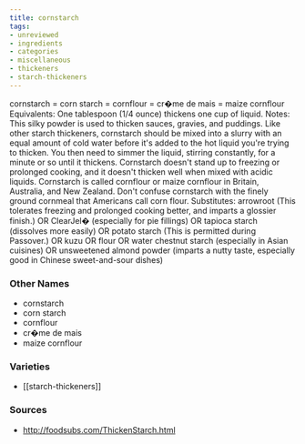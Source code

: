 ```yaml
---
title: cornstarch
tags:
- unreviewed
- ingredients
- categories
- miscellaneous
- thickeners
- starch-thickeners
---
```

cornstarch = corn starch = cornflour = cr�me de mais = maize cornflour Equivalents: One tablespoon (1/4 ounce) thickens one cup of liquid. Notes: This silky powder is used to thicken sauces, gravies, and puddings. Like other starch thickeners, cornstarch should be mixed into a slurry with an equal amount of cold water before it's added to the hot liquid you're trying to thicken. You then need to simmer the liquid, stirring constantly, for a minute or so until it thickens. Cornstarch doesn't stand up to freezing or prolonged cooking, and it doesn't thicken well when mixed with acidic liquids. Cornstarch is called cornflour or maize cornflour in Britain, Australia, and New Zealand. Don't confuse cornstarch with the finely ground cornmeal that Americans call corn flour. Substitutes: arrowroot (This tolerates freezing and prolonged cooking better, and imparts a glossier finish.) OR ClearJel� (especially for pie fillings) OR tapioca starch (dissolves more easily) OR potato starch (This is permitted during Passover.) OR kuzu OR flour OR water chestnut starch (especially in Asian cuisines) OR unsweetened almond powder (imparts a nutty taste, especially good in Chinese sweet-and-sour dishes)

### Other Names

* cornstarch
* corn starch
* cornflour
* cr�me de mais
* maize cornflour

### Varieties

* [[starch-thickeners]]

### Sources
* http://foodsubs.com/ThickenStarch.html
